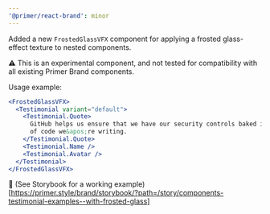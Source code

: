 ```yaml
---
'@primer/react-brand': minor
---
```


Added a new `FrostedGlassVFX` component for applying a frosted glass-effect texture to nested components.

⚠️ This is an experimental component, and not tested for compatibility with all existing Primer Brand components.

Usage example:

```jsx
<FrostedGlassVFX>
  <Testimonial variant="default">
    <Testimonial.Quote>
      GitHub helps us ensure that we have our security controls baked into our pipelines all the way from the first line
      of code we&apos;re writing.
    </Testimonial.Quote>
    <Testimonial.Name />
    <Testimonial.Avatar />
  </Testimonial>
</FrostedGlassVFX>
```

🔗 (See Storybook for a working example)[https://primer.style/brand/storybook/?path=/story/components-testimonial-examples--with-frosted-glass]
